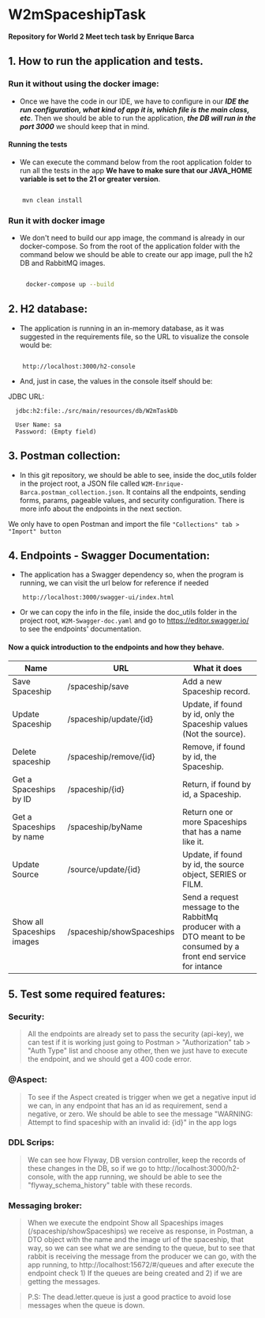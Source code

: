 # W2mSpaceshipTask

**Repository for World 2 Meet tech task by Enrique Barca** 


## 1. How to run the application and tests.

### Run it without using the docker image:

- Once we have the code in our IDE, we have to configure in our ***IDE the
  run configuration, what kind of app it is, which file is the main class, etc***. Then we should be able to run the application,
  ***the DB will run in the port 3000*** we should keep that in mind.

#### Running the tests

- We can execute the command below from the root application folder to run all the tests in the app **We have to make sure
  that our JAVA_HOME variable is set to the 21 or greater version**.

```sh

    mvn clean install

```
### Run it with docker image

- We don't need to build our app image, the command is already in our docker-compose. So from the root of the application folder
  with the command below we should be able to create our app image, pull the h2 DB and RabbitMQ images.

```sh

     docker-compose up --build 

```

## 2. H2 database:

- The application is running in an in-memory database, as it was suggested in the requirements file, so the URL to visualize the console
  would be:

```

    http://localhost:3000/h2-console

```

- And, just in case, the values in the console itself should be:


JDBC URL:
```
  jdbc:h2:file:./src/main/resources/db/W2mTaskDb
```
```
  User Name: sa
  Password: (Empty field)
```

## 3. Postman collection:

- In this git repository, we should be able to see, inside the doc_utils folder in the project root, a JSON file called
  ```W2M-Enrique-Barca.postman_collection.json```. It contains all the endpoints, sending forms, params, pageable values, and
  security configuration. There is more info about the endpoints in the next section.

We only have to open Postman and import the file ```"Collections" tab > "Import" button```


## 4. Endpoints - Swagger Documentation:

- The application has a Swagger dependency so, when the program is running, we can visit the url below for reference if needed

```
    http://localhost:3000/swagger-ui/index.html
```

- Or we can copy the info in the file, inside the doc_utils folder in the project root, ```W2M-Swagger-doc.yaml```
  and go to https://editor.swagger.io/ to see the endpoints' documentation.


 #### Now a quick introduction to the endpoints and how they behave.

  | Name                      | URL                    | What it does                                                                                                                  |
  |---------------------------|------------------------|-------------------------------------------------------------------------------------------------------------------------------|
  | Save Spaceship            | /spaceship/save        | Add a new Spaceship record.                                                                                                   |
  | Update Spaceship          | /spaceship/update/{id} | Update, if found by id, only the Spaceship values (Not the source).                                                           |
  | Delete spaceship          | /spaceship/remove/{id} | Remove, if found by id, the Spaceship.                                                                                        |
  | Get a Spaceships by ID   | /spaceship/{id}        | Return, if found by id, a Spaceship.                                                                                           |
  | Get a Spaceships by name | /spaceship/byName      | Return one or more Spaceships that has a name like it.                                                                         |
  | Update Source             | /source/update/{id}     | Update, if found by id, the source object, SERIES or FILM.                                                                   |
  | Show all Spaceships images | /spaceship/showSpaceships      | Send a request message to the RabbitMq producer with a DTO meant to be consumed by a front end service for intance   |


## 5. Test some required features:

### Security:

> All the endpoints are already set to pass the security (api-key), we can test if it is working just going to Postman >
> "Authorization" tab > "Auth Type" list and choose any other, then we just have to execute the endpoint, and we should get a 400 code error.

### @Aspect:

> To see if the Aspect created is trigger when we get a negative input id we can, in any endpoint that has an id as requirement,
> send a negative, or zero. We should be able to see the message "WARNING: Attempt to find spaceship with an invalid id: {id}" in the app logs

### DDL Scrips:

> We can see how Flyway, DB version controller, keep the records of these changes in the DB, so if we go to http://localhost:3000/h2-console,
> with the app running, we should be able to see the "flyway_schema_history" table with these records.

### Messaging broker:

> When we execute the endpoint Show all Spaceships images (/spaceship/showSpaceships) we receive as response, in Postman, a DTO object
> with the name and the image url of the spaceship, that way, so we can see what we are sending to the queue, but to see that rabbit 
> is receiving the message from the producer we can go, with the app running, to http://localhost:15672/#/queues and after execute the endpoint
> check 1) If the queues are being created and 2) if we are getting the messages.

> P.S: The dead.letter.queue is just a good practice to avoid lose messages when the queue is down. 